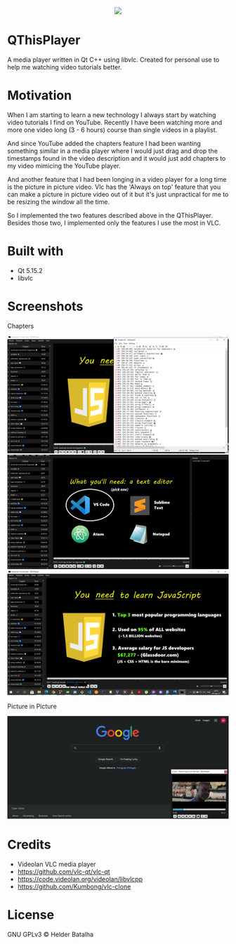 <div align="center">
<img src="https://github.com/hbtalha/QThisPlayer/blob/main/src/images/icons/app_icon.ico" width="200"/>
</div>

# QThisPlayer
A media player written in Qt C++ using libvlc. Created for personal use to help me watching video tutorials better.

# Motivation
When I am starting to learn a new technology I always start by watching video tutorials I find on YouTube. Recently I have been watching more and more one video long (3 - 6 hours) course than single videos in a playlist.


And since YouTube added the chapters feature I had been wanting something similar in a media player where I would just drag and drop the timestamps found in the video description and it would just add chapters to my video mimicing the YouTube player.


And another feature that I had been longing in a video player for a long time is the picture in picture video. Vlc has the 'Always on top' feature that you can make a picture in picture video out of it but it's just unpractical for me to be resizing the window all the time.

So I implemented the two features described above in the QThisPlayer. Besides those two, I implemented only the features I use the most in VLC.

# Built with
- Qt 5.15.2
- libvlc

# Screenshots
Chapters

<img src="https://github.com/hbtalha/QThisPlayer/blob/main/src/images/screenshots/Screenshot_1.png" width="600"/>
<img src="https://github.com/hbtalha/QThisPlayer/blob/main/src/images/screenshots/Screenshot_2.png" width="600"/>
<img src="https://github.com/hbtalha/QThisPlayer/blob/main/src/images/screenshots/Screenshot_4.png" width="600"/>

Picture in Picture

<img src="https://github.com/hbtalha/QThisPlayer/blob/main/src/images/screenshots/Screenshot_3.png" width="600"/>

# Credits
- Videolan VLC media player
- https://github.com/vlc-qt/vlc-qt
- https://code.videolan.org/videolan/libvlcpp
- https://github.com/Kumbong/vlc-clone

# License
 GNU GPLv3 &copy; Helder Batalha

